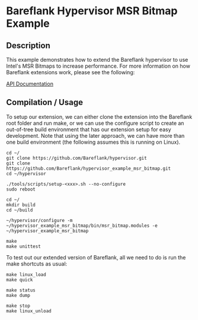 # Bareflank Hypervisor MSR Bitmap Example

## Description

This example demonstrates how to extend the Bareflank hypervisor to use
Intel's MSR Bitmaps to increase performance. For more information on how
Bareflank extensions work, please see the following:

[API Documentation](http://bareflank.github.io/hypervisor/html/)

## Compilation / Usage

To setup our extension, we can either clone the extension into the Bareflank
root folder and run make, or we can use the configure script to create an
out-of-tree build environment that has our extension setup for easy development.
Note that using the later approach, we can have more than one build
environment (the following assumes this is running on Linux).

```
cd ~/
git clone https://github.com/Bareflank/hypervisor.git
git clone https://github.com/Bareflank/hypervisor_example_msr_bitmap.git
cd ~/hypervisor

./tools/scripts/setup-<xxx>.sh --no-configure
sudo reboot

cd ~/
mkdir build
cd ~/build

~/hypervisor/configure -m ~/hypervisor_example_msr_bitmap/bin/msr_bitmap.modules -e ~/hypervisor_example_msr_bitmap

make
make unittest
```

To test out our extended version of Bareflank, all we need to do is run the
make shortcuts as usual:

```
make linux_load
make quick

make status
make dump

make stop
make linux_unload
```
